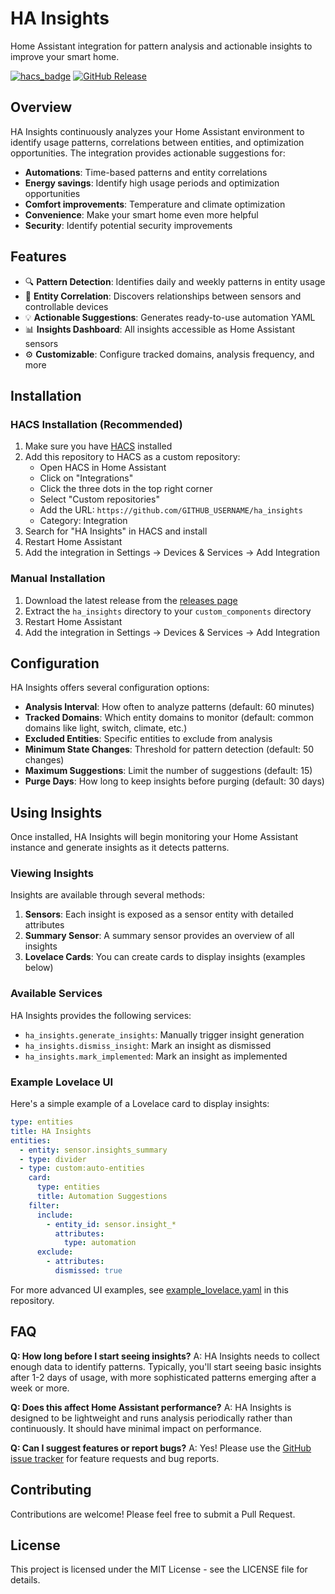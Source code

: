 # HA Insights

Home Assistant integration for pattern analysis and actionable insights to improve your smart home.

[![hacs_badge](https://img.shields.io/badge/HACS-Custom-orange.svg)](https://github.com/custom-components/hacs)
[![GitHub Release](https://img.shields.io/github/release/GITHUB_USERNAME/ha_insights.svg)](https://github.com/GITHUB_USERNAME/ha_insights/releases)

## Overview

HA Insights continuously analyzes your Home Assistant environment to identify usage patterns, correlations between entities, and optimization opportunities. The integration provides actionable suggestions for:

- **Automations**: Time-based patterns and entity correlations
- **Energy savings**: Identify high usage periods and optimization opportunities
- **Comfort improvements**: Temperature and climate optimization
- **Convenience**: Make your smart home even more helpful
- **Security**: Identify potential security improvements

## Features

- 🔍 **Pattern Detection**: Identifies daily and weekly patterns in entity usage
- 🔄 **Entity Correlation**: Discovers relationships between sensors and controllable devices
- 💡 **Actionable Suggestions**: Generates ready-to-use automation YAML
- 📊 **Insights Dashboard**: All insights accessible as Home Assistant sensors
- ⚙️ **Customizable**: Configure tracked domains, analysis frequency, and more

## Installation

### HACS Installation (Recommended)

1. Make sure you have [HACS](https://hacs.xyz/) installed
2. Add this repository to HACS as a custom repository:
   - Open HACS in Home Assistant
   - Click on "Integrations"
   - Click the three dots in the top right corner
   - Select "Custom repositories"
   - Add the URL: `https://github.com/GITHUB_USERNAME/ha_insights`
   - Category: Integration
3. Search for "HA Insights" in HACS and install
4. Restart Home Assistant
5. Add the integration in Settings -> Devices & Services -> Add Integration

### Manual Installation

1. Download the latest release from the [releases page](https://github.com/GITHUB_USERNAME/ha_insights/releases)
2. Extract the `ha_insights` directory to your `custom_components` directory
3. Restart Home Assistant
4. Add the integration in Settings -> Devices & Services -> Add Integration

## Configuration

HA Insights offers several configuration options:

- **Analysis Interval**: How often to analyze patterns (default: 60 minutes)
- **Tracked Domains**: Which entity domains to monitor (default: common domains like light, switch, climate, etc.)
- **Excluded Entities**: Specific entities to exclude from analysis
- **Minimum State Changes**: Threshold for pattern detection (default: 50 changes)
- **Maximum Suggestions**: Limit the number of suggestions (default: 15)
- **Purge Days**: How long to keep insights before purging (default: 30 days)

## Using Insights

Once installed, HA Insights will begin monitoring your Home Assistant instance and generate insights as it detects patterns.

### Viewing Insights

Insights are available through several methods:

1. **Sensors**: Each insight is exposed as a sensor entity with detailed attributes
2. **Summary Sensor**: A summary sensor provides an overview of all insights
3. **Lovelace Cards**: You can create cards to display insights (examples below)

### Available Services

HA Insights provides the following services:

- `ha_insights.generate_insights`: Manually trigger insight generation
- `ha_insights.dismiss_insight`: Mark an insight as dismissed
- `ha_insights.mark_implemented`: Mark an insight as implemented

### Example Lovelace UI

Here's a simple example of a Lovelace card to display insights:

```yaml
type: entities
title: HA Insights
entities:
  - entity: sensor.insights_summary
  - type: divider
  - type: custom:auto-entities
    card:
      type: entities
      title: Automation Suggestions
    filter:
      include:
        - entity_id: sensor.insight_*
          attributes:
            type: automation
      exclude:
        - attributes:
          dismissed: true
```

For more advanced UI examples, see [example_lovelace.yaml](ha_insights/example_lovelace.yaml) in this repository.

## FAQ

**Q: How long before I start seeing insights?**
A: HA Insights needs to collect enough data to identify patterns. Typically, you'll start seeing basic insights after 1-2 days of usage, with more sophisticated patterns emerging after a week or more.

**Q: Does this affect Home Assistant performance?**
A: HA Insights is designed to be lightweight and runs analysis periodically rather than continuously. It should have minimal impact on performance.

**Q: Can I suggest features or report bugs?**
A: Yes! Please use the [GitHub issue tracker](https://github.com/GITHUB_USERNAME/ha_insights/issues) for feature requests and bug reports.

## Contributing

Contributions are welcome! Please feel free to submit a Pull Request.

## License

This project is licensed under the MIT License - see the LICENSE file for details. 